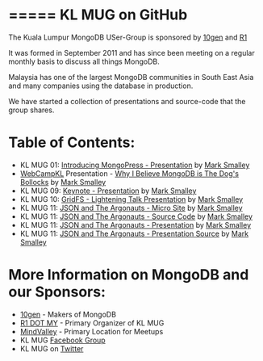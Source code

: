 =====
KL MUG on GitHub
=====

The Kuala Lumpur MongoDB USer-Group is sponsored by [10gen](http://10gen.com) and [R1](http://r1.my)

It was formed in September 2011 and has since been meeting on a regular monthly basis to discuss all things MongoDB.

Malaysia has one of the largest MongoDB communities in South East Asia and many companies using the database in production.

We have started a collection of presentations and source-code that the group shares.

# Table of Contents:
* KL MUG 01: [Introducing MongoPress - Presentation](http://www.slideshare.net/marksmalley1/introducing-mongopress) by [Mark Smalley](http://twitter.com/m_smalley)
* [WebCampKL](http://webcamp.my) Presentation - [Why I Believe MongoDB is The Dog's Bollocks](http://www.slideshare.net/marksmalley1/why-i-believe-mongodb-is-the-dogs-bollocks) by [Mark Smalley](http://twitter.com/m_smalley)
* KL MUG 09: [Keynote - Presentation](http://www.slideshare.net/marksmalley1/kl-mug-9) by [Mark Smalley](http://twitter.com/m_smalley)
* KL MUG 10: [GridFS - Lightening Talk Presentation](http://www.slideshare.net/marksmalley1/serving-images-with-gridfs) by [Mark Smalley](http://twitter.com/m_smalley)
* KL MUG 11: [JSON and The Argonauts - Micro Site](#) by [Mark Smalley](http://twitter.com/m_smalley)
* KL MUG 11: [JSON and The Argonauts - Source Code](#) by [Mark Smalley](http://twitter.com/m_smalley)
* KL MUG 11: [JSON and The Argonauts - Presentation](#) by [Mark Smalley](http://twitter.com/m_smalley)
* KL MUG 11: [JSON and The Argonauts - Presentation Source](#) by [Mark Smalley](http://twitter.com/m_smalley)

# More Information on MongoDB and our Sponsors:
* [10gen](https://10gen.com)  - Makers of MongoDB
* [R1 DOT MY](https://r1.my) - Primary Organizer of KL MUG
* [MindValley](https://mindvalley.com) - Primary Location for Meetups
* KL MUG [Facebook Group](https://facebook.com/groups/klmug/)
* KL MUG on [Twitter](https://twitter.com/klmug/)
